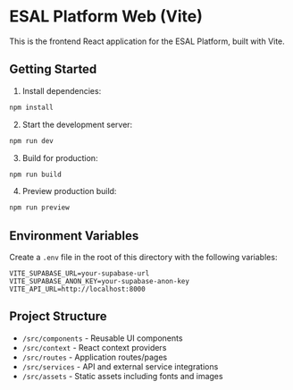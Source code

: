 # ESAL Platform Web (Vite)

This is the frontend React application for the ESAL Platform, built with Vite.

## Getting Started

1. Install dependencies:
```bash
npm install
```

2. Start the development server:
```bash
npm run dev
```

3. Build for production:
```bash
npm run build
```

4. Preview production build:
```bash
npm run preview
```

## Environment Variables

Create a `.env` file in the root of this directory with the following variables:

```
VITE_SUPABASE_URL=your-supabase-url
VITE_SUPABASE_ANON_KEY=your-supabase-anon-key
VITE_API_URL=http://localhost:8000
```

## Project Structure

- `/src/components` - Reusable UI components
- `/src/context` - React context providers
- `/src/routes` - Application routes/pages
- `/src/services` - API and external service integrations
- `/src/assets` - Static assets including fonts and images
